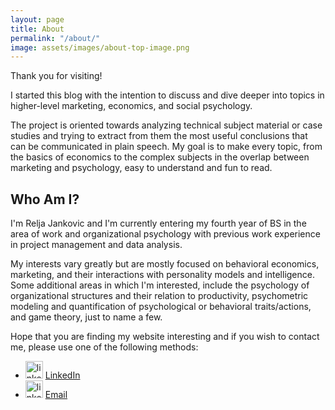```yaml
---
layout: page
title: About
permalink: "/about/"
image: assets/images/about-top-image.png
---
```


Thank you for visiting!

I started this blog with the intention to discuss and dive deeper into topics in higher-level marketing, economics, and social psychology.

The project is oriented towards analyzing technical subject material or case studies and trying to extract from them the most useful conclusions that can be communicated in plain speech. My goal is to make every topic, from the basics of economics to the complex subjects in the overlap between marketing and psychology, easy to understand and fun to read.

## Who Am I?

I'm Relja Jankovic and I'm currently entering my fourth year of BS in the area of work and organizational psychology with previous work experience in project management and data analysis.

My interests vary greatly but are mostly focused on behavioral economics, marketing, and their interactions with personality models and intelligence. Some additional areas in which I'm interested, include the psychology of organizational structures and their relation to productivity, psychometric modeling and quantification of psychological or behavioral traits/actions, and game theory, just to name a few.


Hope that you are finding my website interesting and if you wish to contact me, please use one of the following methods:

- <img src="{{site.baseurl}}/assets/images/linkedin_logo.png" alt="linkedin logo" width="28" height="28"/> [LinkedIn](https://www.linkedin.com/in/relja-jankovic)
- <img src="{{site.baseurl}}/assets/images/email-logo.png" alt="linkedin logo" width="28" height="28"/> [Email](relja.j@protonmail.com)
